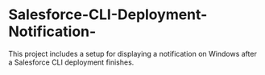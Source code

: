 # Salesforce-CLI-Deployment-Notification-
This project includes a setup for displaying a notification on Windows after a Salesforce CLI deployment finishes.
